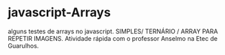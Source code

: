 # javascript-Arrays
alguns testes de arrays no javascript. SIMPLES/ TERNÁRIO / ARRAY PARA REPETIR IMAGENS. Atividade rápida com o professor Anselmo na Etec de Guarulhos.
<br><br>
